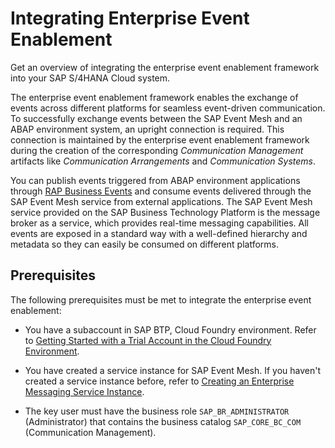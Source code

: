 <!-- loio82e97d5329044732af1efd996bfdc2ab -->

# Integrating Enterprise Event Enablement

Get an overview of integrating the enterprise event enablement framework into your SAP S/4HANA Cloud system.



The enterprise event enablement framework enables the exchange of events across different platforms for seamless event-driven communication. To successfully exchange events between the SAP Event Mesh and an ABAP environment system, an upright connection is required. This connection is maintained by the enterprise event enablement framework during the creation of the corresponding *Communication Management* artifacts like *Communication Arrangements* and *Communication Systems*.



You can publish events triggered from ABAP environment applications through [RAP Business Events](https://help.sap.com/docs/BTP/923180ddb98240829d935862025004d6/0b925bc556d4491aad395b21ec2566ff.html) and consume events delivered through the SAP Event Mesh service from external applications. The SAP Event Mesh service provided on the SAP Business Technology Platform is the message broker as a service, which provides real-time messaging capabilities. All events are exposed in a standard way with a well-defined hierarchy and metadata so they can easily be consumed on different platforms.



## Prerequisites

The following prerequisites must be met to integrate the enterprise event enablement:

-   You have a subaccount in SAP BTP, Cloud Foundry environment. Refer to [Getting Started with a Trial Account in the Cloud Foundry Environment](https://help.sap.com/docs/BTP/65de2977205c403bbc107264b8eccf4b/e50ab7b423f04a8db301d7678946626e.html).

-   You have created a service instance for SAP Event Mesh. If you haven't created a service instance before, refer to [Creating an Enterprise Messaging Service Instance](https://help.sap.com/viewer/bf82e6b26456494cbdd197057c09979f/Cloud/en-US/d0483a9e38434f23a4579d6fcc72654b.html).

-   The key user must have the business role `SAP_BR_ADMINISTRATOR` \(Administrator\) that contains the business catalog `SAP_CORE_BC_COM` \(Communication Management\).


